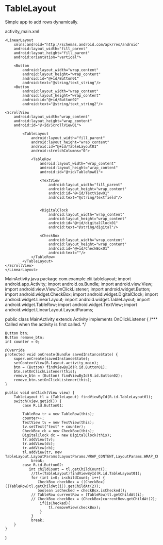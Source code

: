 # TableLayout
Simple app to add rows dynamically. 

activity_main.xml
<?xml version="1.0" encoding="utf-8"?>
    <LinearLayout
        xmlns:android="http://schemas.android.com/apk/res/android"
        android:layout_width="fill_parent"
        android:layout_height="fill_parent"
        android:orientation="vertical">

        <Button
            android:layout_width="wrap_content"
            android:layout_height="wrap_content"
            android:id="@+id/Button01"
            android:text="@string/text_string"/>
        <Button
            android:layout_width="wrap_content"
            android:layout_height="wrap_content"
            android:id="@+id/Button02"
            android:text="@string/text_string2"/>

    <ScrollView
        android:layout_width="wrap_content"
        android:layout_height="wrap_content"
        android:id="@+id/ScrollView01">

            <TableLayout
                android:layout_width="fill_parent"
                android:layout_height="wrap_content"
                android:id="@+id/TableLayout01"
                android:stretchColumns="0">

                <TableRow
                    android:layout_width="wrap_content"
                    android:layout_height="wrap_content"
                    android:id="@+id/TableRow01">

                    <TextView
                        android:layout_width="fill_parent"
                        android:layout_height="wrap_content"
                        android:id="@+id/TextView01"
                        android:text="@string/textfield"/>


                    <DigitalClock
                        android:layout_width="wrap_content"
                        android:layout_height="wrap_content"
                        android:id="@+id/digitalClock01"
                        android:text="@string/digital"/>

                    <CheckBox
                        android:layout_width="wrap_content"
                        android:layout_height="wrap_content"
                        android:id="@+id/CheckBox01"
                        android:text=""/>
                </TableRow>
            </TableLayout>
    </ScrollView>
    </LinearLayout>


MainActivity.java
package com.example.elii.tablelayout;
import android.app.Activity;
import android.os.Bundle;
import android.view.View;
import android.view.View.OnClickListener;
import android.widget.Button;
import android.widget.CheckBox;
import android.widget.DigitalClock;
import android.widget.LinearLayout;
import android.widget.TableLayout;
import android.widget.TableRow;
import android.widget.TextView;
import android.widget.LinearLayout.LayoutParams;

public class MainActivity extends Activity implements OnClickListener {
    /*** Called when the activity is first called.  */

    Button btn;
    Button remove_btn;
    int counter = 0;

    @Override
    protected void onCreate(Bundle savedInstanceState) {
        super.onCreate(savedInstanceState);
        setContentView(R.layout.activity_main);
        btn = (Button) findViewById(R.id.Button01);
        btn.setOnClickListener(this);
        remove_btn = (Button) findViewById(R.id.Button02);
        remove_btn.setOnClickListener(this);
    }

    public void onClick(View view) {
        TableLayout tl = (TableLayout) findViewById(R.id.TableLayout01);
        switch(view.getId()) {
            case R.id.Button01:

            TableRow tr = new TableRow(this);
            counter++;
            TextView tv = new TextView(this);
            tv.setText("text" + counter);
            CheckBox cb = new CheckBox(this);
            DigitalClock dc = new DigitalClock(this);
            tr.addView(tv);
            tr.addView(dc);
            tr.addView(cb);
            tl.addView(tr, new TableLayout.LayoutParams(LayoutParams.WRAP_CONTENT,LayoutParams.WRAP_CONTENT));
                break;
            case R.id.Button02:
               int childCount = tl.getChildCount();
                //tl=(TableLayout)findViewById(R.id.TableLayout01);
                for (int i=0; i<childCount; i++) {
                   CheckBox checkBox = ((CheckBox)((TableRow)tl.getChildAt(i)).getChildAt(2));
                   boolean isChecked = checkBox.isChecked();
                // TableRow currentRow = (TableRow)tl.getChildAt(i);
                // CheckBox checkBox = (CheckBox)currentRow.getChildAt(2);
                    if(isChecked){
                        tl.removeView(checkBox);
                    }
                }
                break;
        }
    }
}

